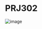 # PRJ302
![image](https://github.com/haquocviet261/PRJ302/assets/139199640/962b53b4-3e3d-4ead-8ec4-6c55577ab812)
